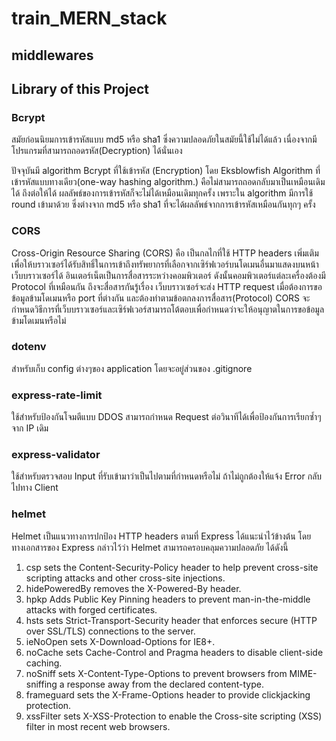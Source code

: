 # train_MERN_stack

## middlewares  
## Library of this Project  
### Bcrypt
สมัยก่อนนิยมการเข้ารหัสแบบ md5 หรือ sha1 ซึ่งความปลอดภัยในสมัยนี้ใช้ไม่ได้แล้ว เนื่องจากมีโปรแกรมที่สามารถถอดรหัส(Decryption) ได้นั่นเอง

ปัจจุบันมี algorithm Bcrypt  ที่ใช้เข้ารหัส (Encryption) โดย Eksblowfish Algorithm ที่เข้ารหัสแบบทางเดียว(one-way hashing algorithm.) คือไม่สามารถถอดกลับมาเป็นเหมือนเดิมได้ ถึงต่อให้ได้ ผลลัพธ์ของการเข้ารหัสก็จะไม่ได้เหมือนเดิมทุกครั้ง เพราะใน algorithm มีการใช้ round เข้ามาด้วย ซึ่งต่างจาก md5 หรือ sha1 ที่จะได้ผลลัพธ์จากการเข้ารหัสเหมือนกันทุกๆ ครั้ง  

### CORS
Cross-Origin Resource Sharing (CORS)
คือ เป็นกลไกที่ใช้ HTTP headers เพิ่มเติมเพื่อให้บราวเซอร์ได้รับสิทธิ์ในการเข้าถึงทรัพยากรที่เลือกจากเซิร์ฟเวอร์บนโดเมนอื่นมาแสดงบนหน้าเว็บบราวเซอร์ได้ อินเตอร์เน็ตเป็นการสื่อสารระหว่างคอมพิวเตอร์ ดังนั้นคอมพิวเตอร์แต่ละเครื่องต้องมี Protocol ที่เหมือนกัน ถึงจะสื่อสารกันรู้เรื่อง เว็บบราวเซอร์จะส่ง HTTP request เมื่อต้องการขอข้อมูลข้ามโดเมนหรือ port ที่ต่างกัน และต้องทำตามข้อตกลงการสื่อสาร(Protocol)
CORS จะกำหนดวิธีการที่เว็บบราวเซอร์และเซิร์ฟเวอร์สามารถโต้ตอบเพื่อกำหนดว่าจะให้อนุญาตในการขอข้อมูลข้ามโดเมนหรือไม่  

### dotenv
สำหรับเก็บ config ต่างๆของ application โดยจะอยู่ส่วนของ .gitignore

### express-rate-limit
ใช้สำหรับป้องกันโจมตีแบบ DDOS สามารถกำหนด Request ต่อวินาทีได้เพื่อป้องกันการเรียกซ้ำๆจาก IP เดิม

### express-validator 
ใช้สำหรับตรวจสอบ Input ที่รับเข้ามาว่าเป็นไปตามที่กำหนดหรือไม่ ถ้าไม่ถูกต้องให้แจ้ง Error กลับไปทาง Client

### helmet
Helmet เป็นแนวทางการปกป้อง HTTP headers ตามที่ Express ได้แนะนำไว้ข้างต้น โดยทางเอกสารของ Express กล่าวไว้ว่า Helmet สามารถครอบคลุมความปลอดภัย ได้ดังนี้
1. csp sets the Content-Security-Policy header to help prevent cross-site scripting attacks and other cross-site injections.
2. hidePoweredBy removes the X-Powered-By header.
3. hpkp Adds Public Key Pinning headers to prevent man-in-the-middle attacks with forged certificates.
4. hsts sets Strict-Transport-Security header that enforces secure (HTTP over SSL/TLS) connections to the server.
5. ieNoOpen sets X-Download-Options for IE8+.
6. noCache sets Cache-Control and Pragma headers to disable client-side caching.
7. noSniff sets X-Content-Type-Options to prevent browsers from MIME-sniffing a response away from the declared content-type.
8. frameguard sets the X-Frame-Options header to provide clickjacking protection.
9. xssFilter sets X-XSS-Protection to enable the Cross-site scripting (XSS) filter in most recent web browsers.


